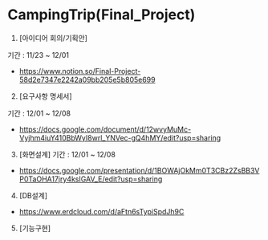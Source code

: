 # CampingTrip(Final_Project)
1. [아이디어 회의/기획안] 

기간 : 11/23 ~ 12/01

- https://www.notion.so/Final-Project-58d2e7347e2242a09bb205e5b805e699

2. [요구사항 명세서]

기간 : 12/01 ~ 12/08

- https://docs.google.com/document/d/12wvyMuMc-Vyjhm4iuY410BbWyI8wrl_YNVec-gQ4hMY/edit?usp=sharing


3. [화면설계]
기간 : 12/01 ~ 12/08

- https://docs.google.com/presentation/d/1BOWAjOkMm0T3CBz2ZsBB3VP0TaOHA17jry4ksIGAV_E/edit?usp=sharing

4. [DB설계]
- https://www.erdcloud.com/d/aFtn6sTypiSpdJh9C

5. [기능구현]
